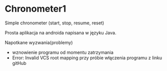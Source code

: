 # Chronometer1
Simple chronometer (start, stop, resume, reset)

Prosta aplikacja na androida napisana w języku Java.

Napotkane wyzwania(problemy)
- wznowienie programu od momentu zatrzymania 
- Error: Invalid VCS root mapping przy próbie włączenia programu z linku gitHub

